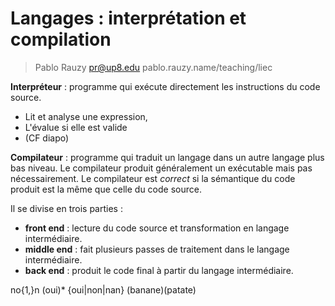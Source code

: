 # Langages : interprétation et compilation

> Pablo Rauzy pr@up8.edu pablo.rauzy.name/teaching/liec

**Interpréteur** : programme qui exécute directement les instructions du code source.
 * Lit et analyse une expression,
 * L'évalue si elle est valide
 * (CF diapo)

**Compilateur** : programme qui traduit un langage dans un autre langage plus bas niveau.
Le compilateur produit généralement un exécutable mais pas nécessairement. 
Le compilateur est *correct* si la sémantique du code produit est la même que celle du code source.

Il se divise en trois parties : 
 * **front end** : lecture du code source et transformation en langage intermédiaire.
 * **middle end** : fait plusieurs passes de traitement dans le langage intermédiaire.
 * **back end** : produit le code final à partir du langage intermédiaire.

no{1,}n
(oui)*
{oui|non|nan}
(banane)(patate)
<!--stackedit_data:
eyJoaXN0b3J5IjpbNTUwMTk4Mjc3LDEwODk3OTQyNTgsMTA4OT
c5NDI1OCwtMjI0NDQ1NTMyLC0yMDY5MTk1MzYyLC0xNzEzNTc2
MjU2LDEwODc3MzcyNzYsLTE1MjgyMjk0NDUsLTIwODg3NDY2MT
JdfQ==
-->